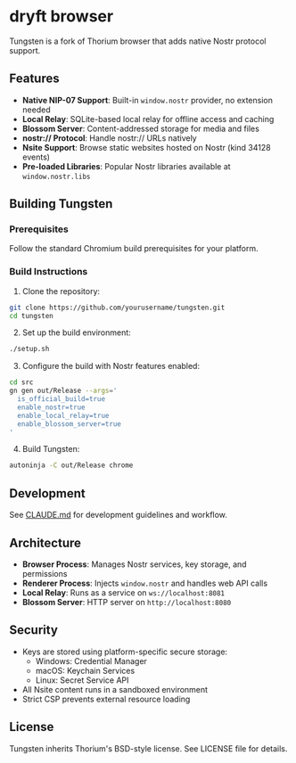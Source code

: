 # dryft browser

Tungsten is a fork of Thorium browser that adds native Nostr protocol support.

## Features

- **Native NIP-07 Support**: Built-in `window.nostr` provider, no extension needed
- **Local Relay**: SQLite-based local relay for offline access and caching
- **Blossom Server**: Content-addressed storage for media and files
- **nostr:// Protocol**: Handle nostr:// URLs natively
- **Nsite Support**: Browse static websites hosted on Nostr (kind 34128 events)
- **Pre-loaded Libraries**: Popular Nostr libraries available at `window.nostr.libs`

## Building Tungsten

### Prerequisites

Follow the standard Chromium build prerequisites for your platform.

### Build Instructions

1. Clone the repository:
```bash
git clone https://github.com/yourusername/tungsten.git
cd tungsten
```

2. Set up the build environment:
```bash
./setup.sh
```

3. Configure the build with Nostr features enabled:
```bash
cd src
gn gen out/Release --args='
  is_official_build=true
  enable_nostr=true
  enable_local_relay=true
  enable_blossom_server=true
'
```

4. Build Tungsten:
```bash
autoninja -C out/Release chrome
```

## Development

See [CLAUDE.md](CLAUDE.md) for development guidelines and workflow.

## Architecture

- **Browser Process**: Manages Nostr services, key storage, and permissions
- **Renderer Process**: Injects `window.nostr` and handles web API calls
- **Local Relay**: Runs as a service on `ws://localhost:8081`
- **Blossom Server**: HTTP server on `http://localhost:8080`

## Security

- Keys are stored using platform-specific secure storage:
  - Windows: Credential Manager
  - macOS: Keychain Services
  - Linux: Secret Service API
- All Nsite content runs in a sandboxed environment
- Strict CSP prevents external resource loading

## License

Tungsten inherits Thorium's BSD-style license. See LICENSE file for details.